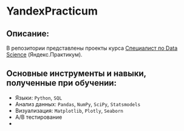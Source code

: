 # YandexPracticum
## Описание:
В репозитории представлены проекты курса [Специалист по Data Science](https://practicum.yandex.ru/data-scientist/) (Яндекс.Практикум).
## Основные инструменты и навыки, полученные при обучении:
* Языки: `Python`, `SQL`
* Анализ данных: `Pandas`, `NumPy`, `SciPy`, `Statsmodels`
* Визуализация: `Matplotlib`, `Plotly`, `Seaborn` 
* A/B тестирование
* 
